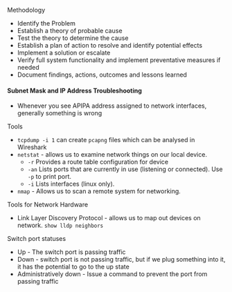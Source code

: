 
Methodology
- Identify the Problem
- Establish a theory of probable cause
- Test the theory to determine the cause
- Establish a plan of action to resolve and identify potential effects
- Implement a solution or escalate
- Verify full system functionality and implement preventative measures if needed
- Document findings, actions, outcomes and lessons learned


#### Subnet Mask and IP Address Troubleshooting

- Whenever you see APIPA address assigned to network interfaces, generally something is wrong

Tools
- `tcpdump -i 1` can create `pcapng` files which can be analysed in Wireshark
- `netstat` - allows us to examine network things on our local device.
	- `-r` Provides a route table configuration for device
	- `-an` Lists ports that are currently in use (listening or connected). Use `-p` to print port.
	- `-i` Lists interfaces (linux only).
- `nmap` - Allows us to scan a remote system for networking.

Tools for Network Hardware
- Link Layer Discovery Protocol - allows us to map out devices on network. `show lldp neighbors`

Switch port statuses
- Up - The switch port is passing traffic
- Down - switch port is not passing traffic, but if we plug something into it, it has the potential to go to the up state
- Administratively down - Issue a command to prevent the port from passing traffic